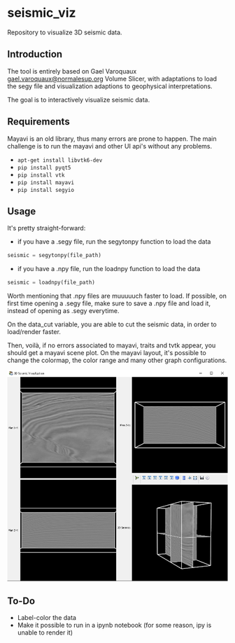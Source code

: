 # seismic_viz

Repository to visualize 3D seismic data.

 
 ## Introduction ##
The tool is entirely based on Gael Varoquaux <gael.varoquaux@normalesup.org> Volume Slicer, with adaptations to load the segy file and visualization adaptions to geophysical interpretations.

The goal is to interactively visualize seismic data.


## Requirements ##

Mayavi is an old library, thus many errors are prone to happen. The main challenge is to run the mayavi and other UI api's without any problems.

* `apt-get install libvtk6-dev `
* `pip install pyqt5`
* `pip install vtk`
* `pip install mayavi`
* `pip install segyio`


## Usage ##

It's pretty straight-forward:

* if you have a .segy file, run the segytonpy function to load the data

```python
seismic = segytonpy(file_path)
```

* if you have a .npy file, run the loadnpy function to load the data

```python
seismic = loadnpy(file_path)
```
Worth mentioning that .npy files are muuuuuch faster to load. If possible, on first time opening a .segy file, make sure to save a .npy file and load it, instead of opening as .segy everytime.

On the data_cut variable, you are able to cut the seismic data, in order to load/render faster.

Then, voilà, if no errors associated to mayavi, traits and tvtk appear, you should get a mayavi scene plot. On the mayavi layout, it's possible to change the colormap, the color range and many other graph configurations.

![Example of the plot window](/seismic_viz.png "Window plotting the seismic data")


## To-Do ##

* Label-color the data
* Make it possible to run in a ipynb notebook (for some reason, ipy is unable to render it)
